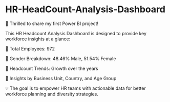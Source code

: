 # HR-HeadCount-Analysis-Dashboard


🚀 Thrilled to share my first Power BI project!


This HR Headcount Analysis Dashboard is designed to provide key workforce insights at a glance:


🔹 Total Employees: 972

🔹 Gender Breakdown: 48.46% Male, 51.54% Female

🔹 Headcount Trends: Growth over the years

🔹 Insights by Business Unit, Country, and Age Group


💡 The goal is to empower HR teams with actionable data for better workforce planning and diversity strategies.
